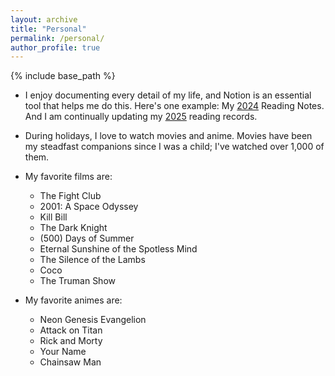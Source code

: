 ```yaml
---
layout: archive
title: "Personal"
permalink: /personal/
author_profile: true
---
```


{% include base_path %}

- I enjoy documenting every detail of my life, and Notion is an essential tool that helps me do this. Here's one example: My [2024](https://zoeyzheng0808.notion.site/b4c283d1d2cf409389cb2dd3bbcbd3c1?v=d2286ae5a5a24739b633cf594c7fed26) Reading Notes. And I am continually updating my [2025](https://zoeyzheng0808.notion.site/172ad94f243e8097aef7c445e66f65ee?v=172ad94f243e817aa374000c2d73bacc&source=copy_link) reading records.

- During holidays, I love to watch movies and anime. Movies have been my steadfast companions since I was a child; I've watched over 1,000 of them.

- My favorite films are: 
    - The Fight Club
    - 2001: A Space Odyssey
    - Kill Bill
    - The Dark Knight
    - (500) Days of Summer
    - Eternal Sunshine of the Spotless Mind
    - The Silence of the Lambs
    - Coco
    - The Truman Show

- My favorite animes are:
    - Neon Genesis Evangelion
    - Attack on Titan
    - Rick and Morty
    - Your Name
    - Chainsaw Man
